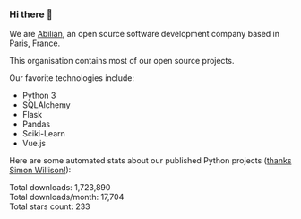 ### Hi there 👋

We are [Abilian](https://abilian.com/), an open source software development company based in Paris, France.

This organisation contains most of our open source projects.

Our favorite technologies include:

- Python 3
- SQLAlchemy
- Flask
- Pandas
- Sciki-Learn
- Vue.js

Here are some automated stats about our published Python projects
([thanks Simon Willison!][sw-post]):

<!--marker-->
Total downloads: 1,723,890<br>
Total downloads/month: 17,704<br>
Total stars count: 233
<!--end-->

[sw-post]: https://simonwillison.net/2020/Jul/10/self-updating-profile-readme/